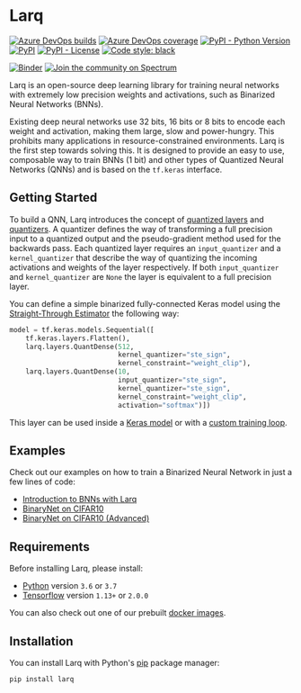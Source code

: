 # Larq

[![Azure DevOps builds](https://img.shields.io/azure-devops/build/plumerai/larq/5.svg?logo=azure-devops)](https://plumerai.visualstudio.com/larq/_build/latest?definitionId=5&branchName=master) [![Azure DevOps coverage](https://img.shields.io/azure-devops/coverage/plumerai/larq/5.svg?logo=azure-devops)](https://plumerai.visualstudio.com/larq/_build/latest?definitionId=5&branchName=master) [![PyPI - Python Version](https://img.shields.io/pypi/pyversions/larq.svg)](https://pypi.org/project/larq/) [![PyPI](https://img.shields.io/pypi/v/larq.svg)](https://pypi.org/project/larq/) [![PyPI - License](https://img.shields.io/pypi/l/larq.svg)](https://github.com/larq/larq/blob/master/LICENSE) [![Code style: black](https://img.shields.io/badge/code%20style-black-000000.svg)](https://github.com/ambv/black)

[![Binder](https://mybinder.org/badge_logo.svg)](https://mybinder.org/v2/gh/larq/larq/master?filepath=docs%2Fexamples) [![Join the community on Spectrum](https://withspectrum.github.io/badge/badge.svg)](https://spectrum.chat/larq)

Larq is an open-source deep learning library for training neural networks with extremely low precision weights and activations, such as Binarized Neural Networks (BNNs).

Existing deep neural networks use 32 bits, 16 bits or 8 bits to encode each weight and activation, making them large, slow and power-hungry. This prohibits many applications in resource-constrained environments. Larq is the first step towards solving this. It is designed to provide an easy to use, composable way to train BNNs (1 bit) and other types of Quantized Neural Networks (QNNs) and is based on the `tf.keras` interface.

## Getting Started

To build a QNN, Larq introduces the concept of [quantized layers](https://larq.dev/api/layers/) and [quantizers](https://larq.dev/api/quantizers/). A quantizer defines the way of transforming a full precision input to a quantized output and the pseudo-gradient method used for the backwards pass. Each quantized layer requires an `input_quantizer` and a `kernel_quantizer` that describe the way of quantizing the incoming activations and weights of the layer respectively. If both `input_quantizer` and `kernel_quantizer` are `None` the layer is equivalent to a full precision layer.

You can define a simple binarized fully-connected Keras model using the [Straight-Through Estimator](https://larq.dev/api/quantizers/#ste_sign) the following way:

```python
model = tf.keras.models.Sequential([
    tf.keras.layers.Flatten(),
    larq.layers.QuantDense(512,
                           kernel_quantizer="ste_sign",
                           kernel_constraint="weight_clip"),
    larq.layers.QuantDense(10,
                           input_quantizer="ste_sign",
                           kernel_quantizer="ste_sign",
                           kernel_constraint="weight_clip",
                           activation="softmax")])
```

This layer can be used inside a [Keras model](https://www.tensorflow.org/alpha/guide/keras/overview#sequential_model) or with a [custom training loop](https://www.tensorflow.org/alpha/guide/keras/overview#model_subclassing).

## Examples

Check out our examples on how to train a Binarized Neural Network in just a few lines of code:

- [Introduction to BNNs with Larq](https://larq.dev/examples/mnist/)
- [BinaryNet on CIFAR10](https://larq.dev/examples/binarynet_cifar10/)
- [BinaryNet on CIFAR10 (Advanced)](https://larq.dev/examples/binarynet_advanced_cifar10/)

## Requirements

Before installing Larq, please install:

- [Python](https://python.org) version `3.6` or `3.7`
- [Tensorflow](https://www.tensorflow.org/install) version `1.13+` or `2.0.0`

You can also check out one of our prebuilt [docker images](https://hub.docker.com/r/plumerai/deep-learning/tags).

## Installation

You can install Larq with Python's [pip](https://pip.pypa.io/en/stable/) package manager:

```shell
pip install larq
```
